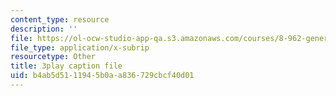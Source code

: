 ```yaml
---
content_type: resource
description: ''
file: https://ol-ocw-studio-app-qa.s3.amazonaws.com/courses/8-962-general-relativity-spring-2020/b4ab5d5111945b0aa836729cbcf40d01_PVYTNKZDHBo.vtt
file_type: application/x-subrip
resourcetype: Other
title: 3play caption file
uid: b4ab5d51-1194-5b0a-a836-729cbcf40d01
---
```

